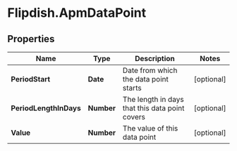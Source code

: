 # Flipdish.ApmDataPoint

## Properties
Name | Type | Description | Notes
------------ | ------------- | ------------- | -------------
**PeriodStart** | **Date** | Date from which the data point starts | [optional] 
**PeriodLengthInDays** | **Number** | The length in days that this data point covers | [optional] 
**Value** | **Number** | The value of this data point | [optional] 


